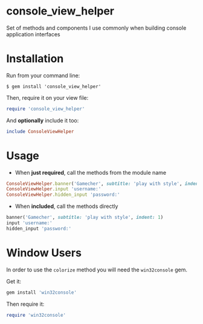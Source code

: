 console_view_helper
===================

Set of methods and components I use commonly when building console application interfaces

# Installation
Run from your command line:
```
$ gem install 'console_view_helper'
```
Then, require it on your view file:
```ruby
require 'console_view_helper'
```
And **optionally** include it too:
```ruby
include ConsoleViewHelper
```

# Usage
- When **just required**, call the methods from the module name
```ruby
ConsoleViewHelper.banner('Gamecher', subtitle: 'play with style', indent: 1)
ConsoleViewHelper.input 'username:'
ConsoleViewHelper.hidden_input 'password:'
```
- When **included**, call the methods directly
```ruby
banner('Gamecher', subtitle: 'play with style', indent: 1)
input 'username:'
hidden_input 'password:'
```

# Window Users
In order to use the `colorize` method you will need the `win32console` gem.

Get it:
```ruby
gem install 'win32console'
```
Then require it:
```ruby
require 'win32console'
```
